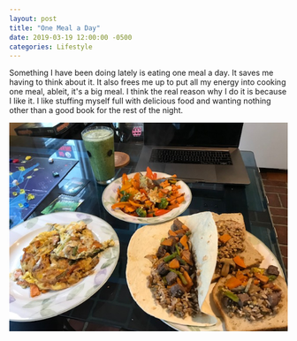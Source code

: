 ```yaml
---
layout: post
title: "One Meal a Day"
date: 2019-03-19 12:00:00 -0500
categories: Lifestyle
---
```


Something I have been doing lately is eating one meal a day. It saves me having to think about it. It also frees me up to put all my energy into cooking one meal, ableit, it's a big meal. I think the real reason why I do it is because I like it. I like stuffing myself full with delicious food and wanting nothing other than a good book for the rest of the night.

<img src='/assets/images/2019/march/food.jpg' alt="drawing" />

